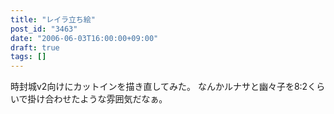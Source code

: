 ```yaml
---
title: "レイラ立ち絵"
post_id: "3463"
date: "2006-06-03T16:00:00+09:00"
draft: true
tags: []
---
```



時封城v2向けにカットインを描き直してみた。 なんかルナサと幽々子を8:2くらいで掛け合わせたような雰囲気だなぁ。
